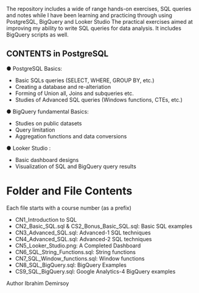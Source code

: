 The repository includes a wide of range hands-on exercises, SQL queries and notes while I have been learning and practicing through using PostgreSQL, BigQuery and Looker Studio
The practical exercises aimed at improving my ability to write SQL queries for data analysis. It includes BigQuery scripts as well.

## **CONTENTS in PostgreSQL**

● PostgreSQL Basics:
  -  Basic SQLs queries (SELECT, WHERE, GROUP BY, etc.)
  -  Creating a database and re-alteriation
  -  Forming of Union all, Joins and subqueries etc.
  -  Studies of Advanced SQL queries (Windows functions, CTEs, etc.)

● BigQuery fundamental Basics:
-  Studies on public datasets 
-  Query limitation
-  Aggregation functions and data conversions

● Looker Studio :
- Basic dashboard designs
- Visualization of SQL and BigQuery query results

# **Folder and File Contents**
 Each file starts with a course number (as a prefix) 

- CN1_Introduction to SQL
- CN2_Basic_SQL.sql & CS2_Bonus_Basic_SQL.sql: Basic SQL examples
- CN3_Advanced_SQL.sql: Advanced-1 SQL techniques
- CN4_Advanced_SQL.sql: Advanced-2 SQL techniques
- CN5_Looker_Studio.png: A Completed Dashboard
- CN6_SQL_String_Functions.sql: String functions
- CN7_SQL_Window_functions.sql: Window functions
- CN8_SQL_BigQuery.sql: BigQuery Examples 
- CS9_SQL_BigQuery.sql: Google Analytics-4 BigQuery examples


Author 
 Ibrahim Demirsoy


